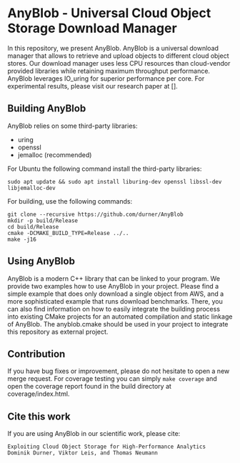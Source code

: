 # AnyBlob - Universal Cloud Object Storage Download Manager

In this repository, we present AnyBlob.
AnyBlob is a universal download manager that allows to retrieve and upload objects to different cloud object stores.
Our download manager uses less CPU resources than cloud-vendor provided libraries while retaining maximum throughput performance.
AnyBlob leverages IO\_uring for superior performance per core.
For experimental results, please visit our research paper at [].

## Building AnyBlob

AnyBlob relies on some third-party libraries:
- uring
- openssl
- jemalloc (recommended)

For Ubuntu the following command install the third-party libraries:
```
sudo apt update && sudo apt install liburing-dev openssl libssl-dev libjemalloc-dev
```

For building, use the following commands:
```
git clone --recursive https://github.com/durner/AnyBlob
mkdir -p build/Release
cd build/Release
cmake -DCMAKE_BUILD_TYPE=Release ../..
make -j16
```

## Using AnyBlob

AnyBlob is a modern C++ library that can be linked to your program.
We provide two examples how to use AnyBlob in your project.
Please find a simple example that does only download a single object from AWS, and a more sophisticated example that runs download benchmarks.
There, you can also find information on how to easily integrate the building process into existing CMake projects for an automated compilation and static linkage of AnyBlob.
The anyblob.cmake should be used in your project to integrate this repository as external project.

## Contribution

If you have bug fixes or improvement, please do not hesitate to open a new merge request.
For coverage testing you can simply `make coverage` and open the coverage report found in the build directory at coverage/index.html.

## Cite this work

If you are using AnyBlob in our scientific work, please cite:

```
Exploiting Cloud Object Storage for High-Performance Analytics
Dominik Durner, Viktor Leis, and Thomas Neumann
```
